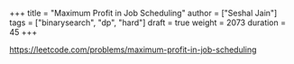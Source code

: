 +++
title = "Maximum Profit in Job Scheduling"
author = ["Seshal Jain"]
tags = ["binarysearch", "dp", "hard"]
draft = true
weight = 2073
duration = 45
+++

<https://leetcode.com/problems/maximum-profit-in-job-scheduling>
